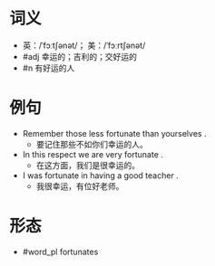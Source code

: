 # 词义
- 英：/ˈfɔːtʃənət/； 美：/ˈfɔːrtʃənət/
- #adj 幸运的；吉利的；交好运的
- #n 有好运的人
# 例句
- Remember those less fortunate than yourselves .
	- 要记住那些不如你们幸运的人。
- In this respect we are very fortunate .
	- 在这方面，我们是很幸运的。
- I was fortunate in having a good teacher .
	- 我很幸运，有位好老师。
# 形态
- #word_pl fortunates
